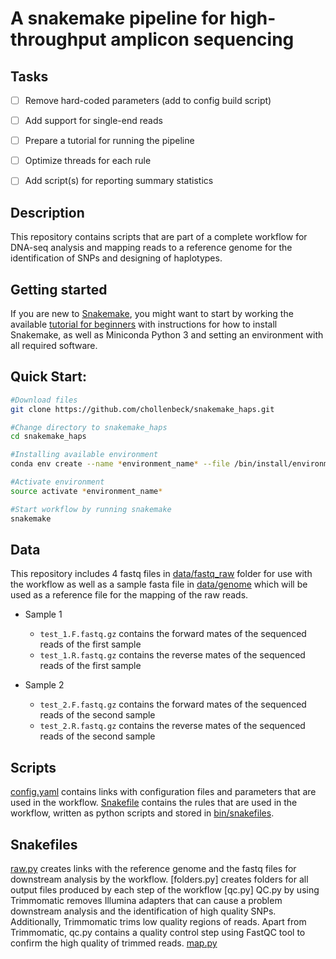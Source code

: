 # A snakemake pipeline for high-throughput amplicon sequencing

## Tasks

- [ ] Remove hard-coded parameters (add to config build script)
- [ ] Add support for single-end reads
- [ ] Prepare a tutorial for running the pipeline
- [ ] Optimize threads for each rule
- [ ] Add script(s) for reporting summary statistics




## Description

This repository contains scripts that are part of a complete workflow for DNA-seq analysis and mapping reads to a reference genome for the identification of SNPs and designing of haplotypes. 


## Getting started

If you are new to [Snakemake], you might want to start by working the available [tutorial for beginners] with instructions for how to install Snakemake, as well as Miniconda Python 3 and setting an environment with all required software.


## Quick Start:



```bash
#Download files
git clone https://github.com/chollenbeck/snakemake_haps.git

#Change directory to snakemake_haps
cd snakemake_haps

#Installing available environment
conda env create --name *environment_name* --file /bin/install/environment.yml

#Activate environment
source activate *environment_name* 

#Start workflow by running snakemake
snakemake
```
 
 

## Data

This repository includes 4 fastq files in [data/fastq_raw] folder for use with the workflow as well as a sample fasta file in [data/genome] which will be used as a reference file for the mapping of the raw reads.

- Sample 1
	- `test_1.F.fastq.gz` contains the forward mates of the sequenced reads of the first sample
	- `test_1.R.fastq.gz` contains the reverse mates of the sequenced reads of the first sample
	
- Sample 2
	- `test_2.F.fastq.gz` contains the forward mates of the sequenced reads of the second sample
	- `test_2.R.fastq.gz` contains the reverse mates of the sequenced reads of the second sample


## Scripts

[config.yaml] contains links with configuration files and parameters that are used in the workflow.
[Snakefile] contains the rules that are used in the workflow, written as python scripts and stored in [bin/snakefiles].

## Snakefiles

[raw.py] creates links with the reference genome and the fastq files for downstream analysis by the workflow.
[folders.py] creates folders for all output files produced by each step of the workflow
[qc.py] QC.py by using Trimmomatic removes Illumina adapters that can cause a problem downstream analysis and the identification of high quality SNPs. Additionally, Trimmomatic trims low quality regions of reads. Apart from Trimmomatic, qc.py contains a quality control step using FastQC tool to confirm the high quality of trimmed reads.
[map.py] 
 
 






[Snakefile]: https://github.com/chollenbeck/snakemake_haps/blob/master/Snakefile
[config.yaml]: https://github.com/chollenbeck/snakemake_haps/blob/master/config.yaml
[data/fastq_raw]: https://github.com/chollenbeck/snakemake_haps/tree/master/data/fastq_raw
[data/genome]: https://github.com/chollenbeck/snakemake_haps/tree/master/data/genome
[raw.py]: https://github.com/chollenbeck/snakemake_haps/blob/master/bin/snakefiles/raw.py
[folder.py]: https://github.com/chollenbeck/snakemake_haps/blob/master/bin/snakefiles/folders.py
[map.py]: https://github.com/chollenbeck/snakemake_haps/blob/master/bin/snakefiles/map.py
[bin/snakefiles]: https://github.com/chollenbeck/snakemake_haps/tree/master/bin/snakefiles 
[Snakemake]: https://bitbucket.org/snakemake/snakemake/wiki/Home
[tutorial for beginners]: http://snakemake.readthedocs.io/en/stable/tutorial/tutorial.html
